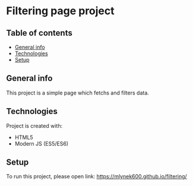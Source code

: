 # Filtering page project

## Table of contents
* [General info](#general-info)
* [Technologies](#technologies)
* [Setup](#setup)

## General info
This project is a simple page which fetchs and filters data.
	
## Technologies
Project is created with:
* HTML5
* Modern JS (ES5/ES6)
	
## Setup
To run this project, please open link:
https://mlynek600.github.io/filtering/
